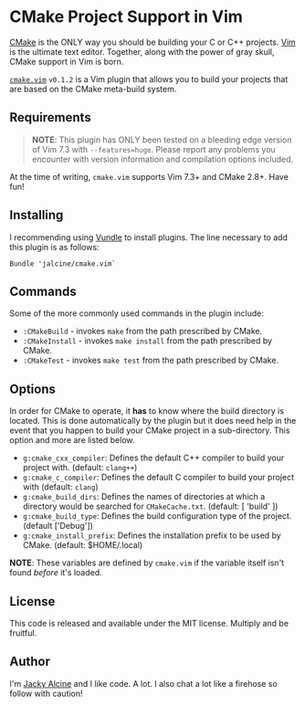# CMake Project Support in Vim
[CMake](http://www.cmake.org) is the ONLY way you should be building your C or 
C++ projects. [Vim](http://www.vim.org) is the ultimate text editor. Together, 
along with the power of gray skull, CMake support in Vim is born.

[`cmake.vim`](https://github.com/jalcine/cmake.vim/tree/v0.1.2) `v0.1.2` is a Vim 
plugin that allows you to build your projects that are based on the CMake 
meta-build system.

## Requirements
> **NOTE**: This plugin has ONLY been tested on a bleeding edge version of Vim 
> 7.3 with `--features=huge`. Please report any problems you encounter with 
> version information and compilation options included.

At the time of writing, `cmake.vim` supports Vim 7.3+ and CMake 2.8+. Have fun!

## Installing
I recommending using [Vundle](http://github.com/gmarik/vundle) to install 
plugins. The line necessary to add this plugin is as follows:

```viml
Bundle 'jalcine/cmake.vim`
```

## Commands
Some of the more commonly used commands in the plugin include:

  + `:CMakeBuild` - invokes `make` from the path prescribed by CMake.
  + `:CMakeInstall` - invokes `make install` from the path prescribed by CMake.
  + `:CMakeTest` - invokes `make test` from the path prescribed by CMake.

## Options
In order for CMake to operate, it **has** to know where the build directory is 
located. This is done automatically by the plugin but it does need help in the 
event that you happen to build your CMake project in a sub-directory. This 
option and more are listed below.

  + `g:cmake_cxx_compiler`: Defines the default C++ compiler to build your 
    project with. (default: `clang++`)
  + `g:cmake_c_compiler`: Defines the default C compiler to build your project 
    with (default: `clang`)
  + `g:cmake_build_dirs`: Defines the names of directories at which 
    a directory would be searched for `CMakeCache.txt`. (default: [ 'build' ])
  + `g:cmake_build_type`: Defines the build configuration type of the project. 
    (default ['Debug'])
  + `g:cmake_install_prefix`: Defines the installation prefix to be used by 
    CMake. (default: $HOME/.local)

**NOTE**: These variables are defined by `cmake.vim` if the variable itself 
isn't found *before* it's loaded.

## License
This code is released and available under the MIT license. Multiply and be 
fruitful.

## Author
I'm [Jacky Alcine](https://twitter.com/jackyalcine) and I like code. A lot. 
I also chat a lot like a firehose so follow with caution!

